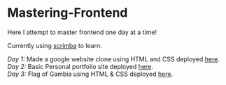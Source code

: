 # Mastering-Frontend
Here I attempt to master frontend one day at a time!

Currently using [scrimba](https://scrimba.com/learn/frontend) to learn.

*Day 1:* Made a google website clone using HTML and CSS deployed [here](https://649dcf373e698c18c26861d2--graceful-vacherin-f143db.netlify.app/).  
*Day 2:* Basic Personal portfolio site deployed [here](https://649c9d59d4189221228450ba--stunning-centaur-117f76.netlify.app/).  
*Day 3:* Flag of Gambia using HTML & CSS deployed [here](https://649dd0428f524320aafa3ac7--tubular-fenglisu-947480.netlify.app/).
